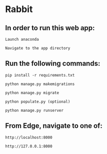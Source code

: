 # Rabbit



## In order to run this web app:

    Launch anaconda 
  
    Navigate to the app directory
  
  ## Run the following commands:

    pip install -r requirements.txt
    
    python manage.py makemigrations
    
    python manage.py migrate
    
    python populate.py (optional)
    
    python manage.py runserver
    
  ## From Edge, navigate to one of:
    
    http://localhost:8000
  
    http://127.0.0.1:8000
